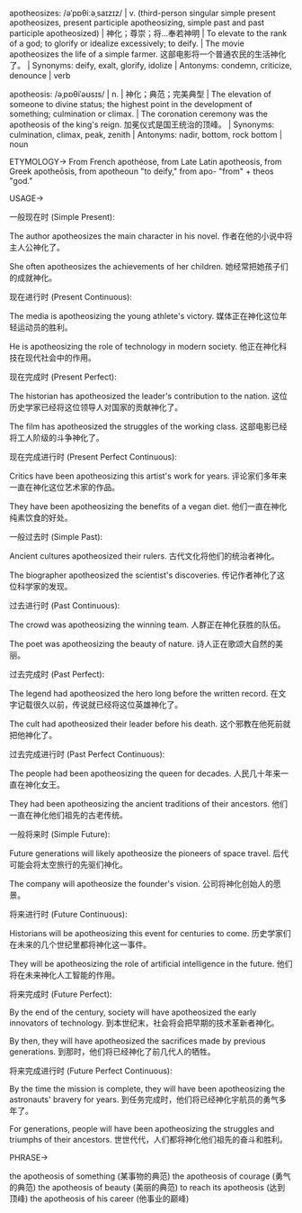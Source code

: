 apotheosizes: /əˈpɒθiːəˌsaɪzɪz/ | v. (third-person singular simple present apotheosizes, present participle apotheosizing, simple past and past participle apotheosized) |  神化；尊崇；将…奉若神明 | To elevate to the rank of a god; to glorify or idealize excessively; to deify. |  The movie apotheosizes the life of a simple farmer. 这部电影将一个普通农民的生活神化了。 | Synonyms: deify, exalt, glorify, idolize | Antonyms: condemn, criticize, denounce | verb

apotheosis: /əˌpɒθiˈəʊsɪs/ | n. | 神化；典范；完美典型 | The elevation of someone to divine status; the highest point in the development of something; culmination or climax. | The coronation ceremony was the apotheosis of the king's reign. 加冕仪式是国王统治的顶峰。 | Synonyms: culmination, climax, peak, zenith | Antonyms: nadir, bottom, rock bottom | noun


ETYMOLOGY->
From French apothéose, from Late Latin apotheosis, from Greek apotheōsis, from apotheoun "to deify," from apo- "from" + theos "god."

USAGE->

一般现在时 (Simple Present):

The author apotheosizes the main character in his novel.  作者在他的小说中将主人公神化了。

She often apotheosizes the achievements of her children. 她经常把她孩子们的成就神化。


现在进行时 (Present Continuous):

The media is apotheosizing the young athlete's victory. 媒体正在神化这位年轻运动员的胜利。

He is apotheosizing the role of technology in modern society. 他正在神化科技在现代社会中的作用。


现在完成时 (Present Perfect):

The historian has apotheosized the leader's contribution to the nation. 这位历史学家已经将这位领导人对国家的贡献神化了。

The film has apotheosized the struggles of the working class. 这部电影已经将工人阶级的斗争神化了。


现在完成进行时 (Present Perfect Continuous):

Critics have been apotheosizing this artist's work for years.  评论家们多年来一直在神化这位艺术家的作品。

They have been apotheosizing the benefits of a vegan diet. 他们一直在神化纯素饮食的好处。


一般过去时 (Simple Past):

Ancient cultures apotheosized their rulers. 古代文化将他们的统治者神化。

The biographer apotheosized the scientist's discoveries. 传记作者神化了这位科学家的发现。


过去进行时 (Past Continuous):

The crowd was apotheosizing the winning team.  人群正在神化获胜的队伍。

The poet was apotheosizing the beauty of nature. 诗人正在歌颂大自然的美丽。


过去完成时 (Past Perfect):

The legend had apotheosized the hero long before the written record. 在文字记载很久以前，传说就已经将这位英雄神化了。

The cult had apotheosized their leader before his death.  这个邪教在他死前就把他神化了。


过去完成进行时 (Past Perfect Continuous):

The people had been apotheosizing the queen for decades.  人民几十年来一直在神化女王。

They had been apotheosizing the ancient traditions of their ancestors.  他们一直在神化他们祖先的古老传统。


一般将来时 (Simple Future):

Future generations will likely apotheosize the pioneers of space travel. 后代可能会将太空旅行的先驱们神化。

The company will apotheosize the founder's vision.  公司将神化创始人的愿景。


将来进行时 (Future Continuous):

Historians will be apotheosizing this event for centuries to come.  历史学家们在未来的几个世纪里都将神化这一事件。

They will be apotheosizing the role of artificial intelligence in the future.  他们将在未来神化人工智能的作用。


将来完成时 (Future Perfect):

By the end of the century, society will have apotheosized the early innovators of technology. 到本世纪末，社会将会把早期的技术革新者神化。

By then, they will have apotheosized the sacrifices made by previous generations.  到那时，他们将已经神化了前几代人的牺牲。


将来完成进行时 (Future Perfect Continuous):

By the time the mission is complete, they will have been apotheosizing the astronauts' bravery for years. 到任务完成时，他们将已经神化宇航员的勇气多年了。

For generations, people will have been apotheosizing the struggles and triumphs of their ancestors.  世世代代，人们都将神化他们祖先的奋斗和胜利。


PHRASE->

the apotheosis of something (某事物的典范)
the apotheosis of courage (勇气的典范)
the apotheosis of beauty (美丽的典范)
to reach its apotheosis (达到顶峰)
the apotheosis of his career (他事业的巅峰)
